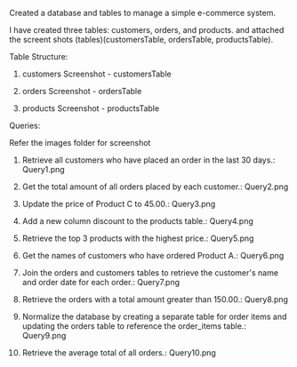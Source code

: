 Created a database and tables to manage a simple e-commerce system.

I have created three tables: customers, orders, and products. and attached the screent shots
(tables)(customersTable, ordersTable, productsTable).

Table Structure:
1. customers Screenshot - customersTable

2. orders Screenshot - ordersTable

3. products Screenshot - productsTable 


Queries:

Refer the images folder for screenshot

1. Retrieve all customers who have
placed an order in the last 30 days.: Query1.png

2. Get the total amount of all orders placed by each customer.: Query2.png

3. Update the price of Product C to 45.00.: Query3.png

4. Add a new column discount to the products table.: Query4.png

5. Retrieve the top 3 products with the highest price.: Query5.png

6. Get the names of customers who have ordered Product A.: Query6.png

7. Join the orders and customers tables to retrieve the customer's name and order date for each order.: Query7.png

8. Retrieve the orders with a total amount greater than 150.00.: Query8.png

9. Normalize the database by creating a separate table for order items and updating the orders table to reference the order_items table.: Query9.png

10. Retrieve the average total of all orders.: Query10.png
